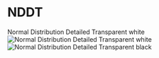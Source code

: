 # NDDT
Normal Distribution Detailed Transparent white
![Normal Distribution Detailed Transparent white](https://github.com/user-attachments/assets/cb678105-5833-49d0-abdc-70570e97760a)
![Normal Distribution Detailed Transparent black](https://github.com/user-attachments/assets/9bb20729-3de2-4e43-a345-ce0ff871f58b)
